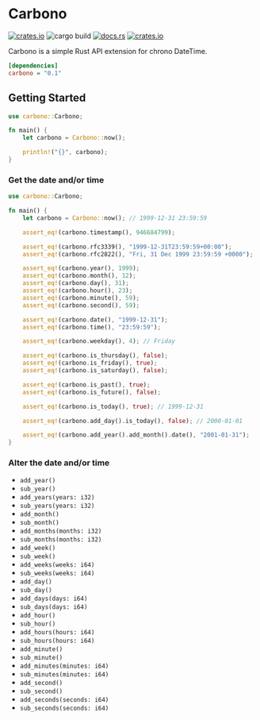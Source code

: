 # Carbono

[![crates.io](https://img.shields.io/crates/v/carbono.svg?style=flat-square)](https://crates.io/crates/carbono)
![cargo build](https://img.shields.io/github/actions/workflow/status/tjardoo/carbono/rust.yml?style=flat-square)
[![docs.rs](https://img.shields.io/docsrs/carbono?style=flat-square)](https://docs.rs/carbono)
[![crates.io](https://img.shields.io/crates/d/carbono.svg?style=flat-square)](https://crates.io/crates/carbono)

Carbono is a simple Rust API extension for chrono DateTime.

```ini
[dependencies]
carbono = "0.1"
```

## Getting Started

```rust
use carbono::Carbono;

fn main() {
    let carbono = Carbono::now();

    println!("{}", carbono);
}
```

### Get the date and/or time

```rust
use carbono::Carbono;

fn main() {
    let carbono = Carbono::now(); // 1999-12-31 23:59:59

    assert_eq!(carbono.timestamp(), 946684799);

    assert_eq!(carbono.rfc3339(), "1999-12-31T23:59:59+00:00");
    assert_eq!(carbono.rfc2822(), "Fri, 31 Dec 1999 23:59:59 +0000");

    assert_eq!(carbono.year(), 1999);
    assert_eq!(carbono.month(), 12);
    assert_eq!(carbono.day(), 31);
    assert_eq!(carbono.hour(), 23);
    assert_eq!(carbono.minute(), 59);
    assert_eq!(carbono.second(), 59);

    assert_eq!(carbono.date(), "1999-12-31");
    assert_eq!(carbono.time(), "23:59:59");

    assert_eq!(carbono.weekday(), 4); // Friday

    assert_eq!(carbono.is_thursday(), false);
    assert_eq!(carbono.is_friday(), true);
    assert_eq!(carbono.is_saturday(), false);

    assert_eq!(carbono.is_past(), true);
    assert_eq!(carbono.is_future(), false);

    assert_eq!(carbono.is_today(), true); // 1999-12-31

    assert_eq!(carbono.add_day().is_today(), false); // 2000-01-01

    assert_eq!(carbono.add_year().add_month().date(), "2001-01-31");
}
```

### Alter the date and/or time

- `add_year()`
- `sub_year()`
- `add_years(years: i32)`
- `sub_years(years: i32)`
- `add_month()`
- `sub_month()`
- `add_months(months: i32)`
- `sub_months(months: i32)`
- `add_week()`
- `sub_week()`
- `add_weeks(weeks: i64)`
- `sub_weeks(weeks: i64)`
- `add_day()`
- `sub_day()`
- `add_days(days: i64)`
- `sub_days(days: i64)`
- `add_hour()`
- `sub_hour()`
- `add_hours(hours: i64)`
- `sub_hours(hours: i64)`
- `add_minute()`
- `sub_minute()`
- `add_minutes(minutes: i64)`
- `sub_minutes(minutes: i64)`
- `add_second()`
- `sub_second()`
- `add_seconds(seconds: i64)`
- `sub_seconds(seconds: i64)`
